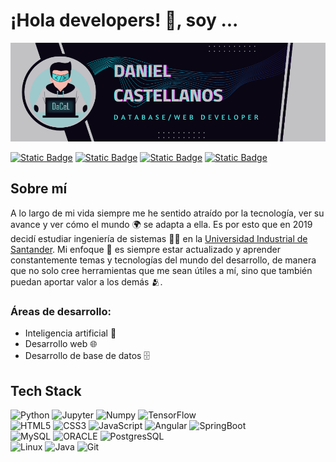 # ¡Hola developers! 👋, soy ...

![Daniel Castellanos, database/web developer](https://github.com/DaCeL13/DaCeL13/blob/main/banner_github_profile.png)

[![Static Badge](https://img.shields.io/badge/Linkedin-white?logo=Linkedin&logoColor=%230A66C2)](https://www.linkedin.com/in/dacel/)
[![Static Badge](https://img.shields.io/badge/Stack_Overflow-white?logo=stackoverflow&logoColor=%23F58025)](https://es.stackoverflow.com/users/332509/daniel-castellanos)
[![Static Badge](https://img.shields.io/badge/Instagram-white?logo=Instagram&logoColor=%23E4405F)](https://www.instagram.com/daniel_castellanos1310/)
[![Static Badge](https://img.shields.io/badge/Facebook-white?logo=Facebook&logoColor=%231877F2)](https://www.facebook.com/daniel.castellanos.13/)

## Sobre mí 
A lo largo de mi vida siempre me he sentido atraído por la tecnología, ver su avance y ver cómo el mundo 🌍 se adapta a ella. Es por esto que en 2019 decidí estudiar ingeniería de sistemas 🧑‍💻 en la [Universidad Industrial de Santander](https://uis.edu.co/es/). Mi enfoque 🔭 es siempre estar actualizado y aprender constantemente temas y tecnologías del mundo del desarrollo, de manera que no solo cree herramientas que me sean útiles a mí, sino que también puedan aportar valor a los demás 🫂.<br>

### Áreas de desarrollo:

- Inteligencia artificial 🤖
- Desarrollo web 🌐
- Desarrollo de base de datos 🗄

## Tech Stack
![Python](https://img.shields.io/badge/Python-%233776AB?style=for-the-badge&logo=Python&logoColor=white&labelColor=black)
![Jupyter](https://img.shields.io/badge/Jupyter-%23F37626?style=for-the-badge&logo=Jupyter&logoColor=white&labelColor=black)
![Numpy](https://img.shields.io/badge/Numpy-%23013243?style=for-the-badge&logo=Numpy&logoColor=white&labelColor=black)
![TensorFlow](https://img.shields.io/badge/TensorFlow-%23FF6F00?style=for-the-badge&logo=TensorFlow&logoColor=white&labelColor=black)
<br>
![HTML5](https://img.shields.io/badge/HTML5-f06529?style=for-the-badge&logo=html5&logoColor=white&labelColor=black)
![CSS3](https://img.shields.io/badge/CSS3-264de4?style=for-the-badge&logo=css3&logoColor=white&labelColor=black)
![JavaScript](https://img.shields.io/badge/JavaScript-f0db4f?style=for-the-badge&logo=javascript&logoColor=white&labelColor=black)
![Angular](https://img.shields.io/badge/Angular-d4173b?style=for-the-badge&logo=angular&logoColor=white&labelColor=black)
![SpringBoot](https://img.shields.io/badge/SpringBoot-6db33f?style=for-the-badge&logo=spring&logoColor=white&labelColor=black)
<br>
![MySQL](https://img.shields.io/badge/MySQL-%234479A1?style=for-the-badge&logo=MySQL&logoColor=white&labelColor=black)
![ORACLE](https://img.shields.io/badge/oracle-%23F80000?style=for-the-badge&logo=oracle&logoColor=white&labelColor=black)
![PostgresSQL](https://img.shields.io/badge/PostgresSQL-%234169E1?style=for-the-badge&logo=postgresql&logoColor=white&labelColor=black)
<br>
![Linux](https://img.shields.io/badge/Linux-%23FCC624?style=for-the-badge&logo=linux&logoColor=white&labelColor=black)
![Java](https://img.shields.io/badge/Java-%235382a1?style=for-the-badge&logo=openjdk&logoColor=white&labelColor=black)
![Git](https://img.shields.io/badge/GIT-%23F05032?style=for-the-badge&logo=git&logoColor=white&labelColor=black)


<!--![MongoDB](https://img.shields.io/badge/MongoDB-%2347A248?style=for-the-badge&logo=MongoDB&logoColor=white&labelColor=black)-->


<!--
**DaCeL13/DaCeL13** is a ✨ _special_ ✨ repository because its `README.md` (this file) appears on your GitHub profile.

Here are some ideas to get you started:

- 🔭 I’m currently working on ...
- 🌱 I’m currently learning ...
- 👯 I’m looking to collaborate on ...
- 🤔 I’m looking for help with ...
- 💬 Ask me about ...
- 📫 How to reach me: ...
- 😄 Pronouns: ...
- ⚡ Fun fact: ...
-->
